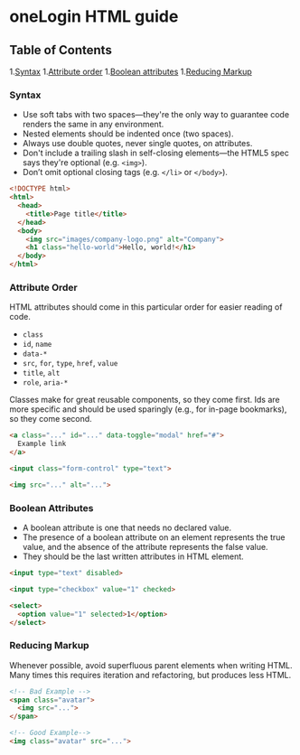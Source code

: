 # oneLogin HTML guide

## Table of Contents
1.[Syntax](#syntax)
1.[Attribute order](#attribute-order)
1.[Boolean attributes](#boolean-attributes)
1.[Reducing Markup](#reducing-markup)



### Syntax
* Use soft tabs with two spaces—they're the only way to guarantee code renders the same in any environment.
* Nested elements should be indented once (two spaces).
* Always use double quotes, never single quotes, on attributes.
* Don't include a trailing slash in self-closing elements—the HTML5 spec says they're optional (e.g. `<img>`).
* Don’t omit optional closing tags (e.g. `</li>` or `</body>`).

```html
<!DOCTYPE html>
<html>
  <head>
    <title>Page title</title>
  </head>
  <body>
    <img src="images/company-logo.png" alt="Company">
    <h1 class="hello-world">Hello, world!</h1>
  </body>
</html>
```
### Attribute Order
HTML attributes should come in this particular order for easier reading of code.

* `class`
* `id`, `name`
* `data-*`
* `src`, `for`, `type`, `href`, `value`
* `title`, `alt`
* `role`, `aria-*`

Classes make for great reusable components, so they come first. Ids are more specific and should be used sparingly (e.g., for in-page bookmarks), so they come second.
```html
<a class="..." id="..." data-toggle="modal" href="#">
  Example link
</a>

<input class="form-control" type="text">

<img src="..." alt="...">
```
### Boolean Attributes

* A boolean attribute is one that needs no declared value.
* The presence of a boolean attribute on an element represents the true value, and the absence of the attribute represents the false value.
* They should be the last written attributes in HTML element.

```html
<input type="text" disabled>

<input type="checkbox" value="1" checked>

<select>
  <option value="1" selected>1</option>
</select>
```

### Reducing Markup
Whenever possible, avoid superfluous parent elements when writing HTML. Many times this requires iteration and refactoring, but produces less HTML.

```html
<!-- Bad Example -->
<span class="avatar">
  <img src="...">
</span>

<!-- Good Example-->
<img class="avatar" src="...">
```

